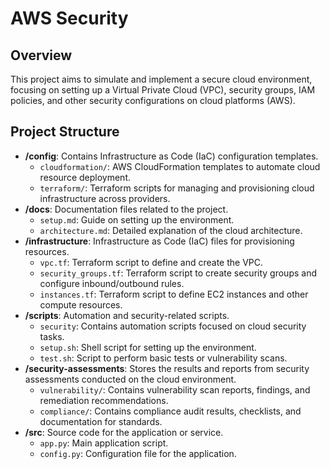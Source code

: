 # AWS Security 
## Overview
This project aims to simulate and implement a secure cloud environment, focusing on setting up a Virtual Private Cloud (VPC), security groups, IAM policies, and other security configurations on cloud platforms (AWS).

## Project Structure
- **/config**: Contains Infrastructure as Code (IaC) configuration templates.
  - `cloudformation/`: AWS CloudFormation templates to automate cloud resource deployment.
  - `terraform/`: Terraform scripts for managing and provisioning cloud infrastructure across providers.
- **/docs**: Documentation files related to the project.
  - `setup.md`: Guide on setting up the environment.
  - `architecture.md`: Detailed explanation of the cloud architecture.
- **/infrastructure**: Infrastructure as Code (IaC) files for provisioning resources.
  - `vpc.tf`: Terraform script to define and create the VPC.
  - `security_groups.tf`: Terraform script to create security groups and configure inbound/outbound rules.
  - `instances.tf`: Terraform script to define EC2 instances and other compute resources.
- **/scripts**: Automation and security-related scripts.
  - `security`: Contains automation scripts focused on cloud security tasks.
  - `setup.sh`: Shell script for setting up the environment.
  - `test.sh`: Script to perform basic tests or vulnerability scans.
- **/security-assessments**: Stores the results and reports from security assessments conducted on the cloud environment.
  - `vulnerability/`: Contains vulnerability scan reports, findings, and remediation recommendations.
  - `compliance/`: Contains compliance audit results, checklists, and documentation for standards.
- **/src**: Source code for the application or service.
  - `app.py`: Main application script.
  - `config.py`: Configuration file for the application.

